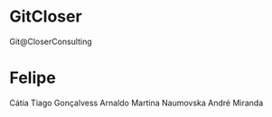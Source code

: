 ﻿# GitCloser
Git@CloserConsulting

Felipe
=======
Cátia
Tiago Gonçalvess
Arnaldo
Martina Naumovska 
André Miranda
